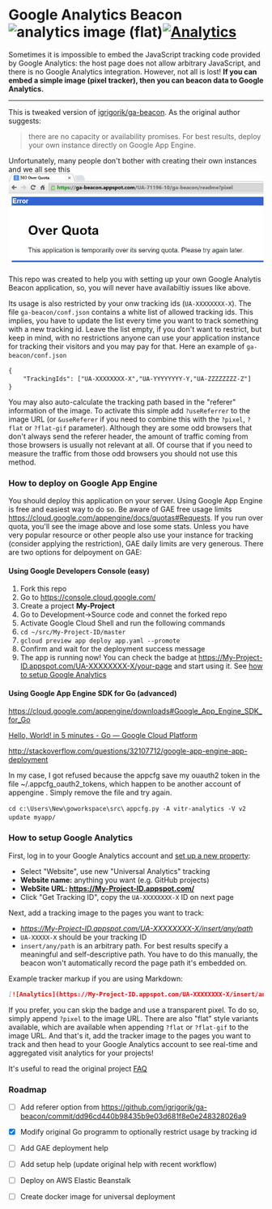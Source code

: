 # Google Analytics Beacon ![analytics image (flat)](https://raw.githubusercontent.com/vitr/google-analytics-beacon/master/static/badge-flat.gif)[![Analytics](https://vitr-analytics.appspot.com/UA-75628680-1/google-analytics-beacon?pixel)](https://github.com/vitr/google-analytics-beacon)  
Sometimes it is impossible to embed the JavaScript tracking code provided by Google Analytics: the host page does not allow arbitrary JavaScript, and there is no Google Analytics integration. However, not all is lost! **If you can embed a simple image (pixel tracker), then you can beacon data to Google Analytics.**

---------------
This is tweaked version of [igrigorik/ga-beacon](https://github.com/igrigorik/ga-beacon).
As the original author suggests:
>there are no capacity or availability promises. For best results, deploy your own instance directly on Google App Engine.

Unfortunately, many people don't bother with creating  their own instances and we all see this
![over quota error image](https://github.com/vitr/vitr.github.io/blob/master/_posts/Image%201.png?raw=true "Over Quota")

This repo was created to help you with setting up your own Google Analytis Beacon application, so, you will never have availabiltiy issues like above.

Its usage is also restricted by your onw tracking ids (`UA-XXXXXXXX-X`). The file `ga-beacon/conf.json` contains a white list of allowed tracking ids. This implies, you have to update the list every time you want to track something with a new tracking id. Leave the list empty, if you don't want to restrict, but keep in mind, with no restrictions anyone can use your application instance for tracking their visitors and you may pay for that. Here an example of `ga-beacon/conf.json`

    {
        "TrackingIds": ["UA-XXXXXXXX-X","UA-YYYYYYYY-Y,"UA-ZZZZZZZZ-Z"]
    }

You may also auto-calculate the tracking path based in the "referer" information of the image. To activate this simple add `?useReferrer` to the image URL (or `&useReferer` if you need to combine this with the `?pixel`, `?flat` or `?flat-gif` parameter). Although they are some odd browsers that don't always send the referer header, the amount of traffic coming from those browsers is usually not relevant at all. Of course that if you need to measure the traffic from those odd browsers you should not use this method.

### How to deploy on Google App Engine
You should deploy this application on your server. Using Google App Engine is free and easiest way to do so. Be aware of GAE free usage limits https://cloud.google.com/appengine/docs/quotas#Requests. If you run over quota, you'll see the image above and lose some stats. Unless you have very popular resource or other people also use your instance for tracking (consider applying the restriction), GAE daily limits are very generous. There are two options for delpoyment on GAE:

#### Using Google Developers Console (easy)

1. Fork this repo
2. Go to https://console.cloud.google.com/
3. Create a project **My-Project**
4. Go to Development->Source code and connet the forked repo
5. Activate Google Cloud Shell and run the following commands
6. `cd ~/src/My-Project-ID/master`
7. `gcloud preview app deploy app.yaml --promote` 
8. Confirm and wait for the deployment success message
8. The app is running now! You can check the badge at https://My-Project-ID.appspot.com/UA-XXXXXXXX-X/your-page and start using it. See [how to setup Google Analytics](#how-to-setup-google-analytics)


 


#### Using Google App Engine SDK for Go (advanced)
https://cloud.google.com/appengine/downloads#Google_App_Engine_SDK_for_Go

[Hello, World! in 5 minutes - Go — Google Cloud Platform](https://cloud.google.com/appengine/docs/go/)

http://stackoverflow.com/questions/32107712/google-app-engine-app-deployment

In my case, I got refused because the appcfg save my ouauth2 token in the file ~/.appcfg_oauth2_tokens, which happen to be another account of appengine . Simply remove the file and try again.


`cd c:\Users\New\goworkspace\src\`
`appcfg.py -A vitr-analytics -V v2 update myapp/`

### How to setup Google Analytics

First, log in to your Google Analytics account and [set up a new property](https://support.google.com/analytics/answer/1042508?hl=en):

* Select "Website", use new "Universal Analytics" tracking
* **Website name:** anything you want (e.g. GitHub projects)
* **WebSite URL: https://My-Project-ID.appspot.com/**
* Click "Get Tracking ID", copy the `UA-XXXXXXXX-X` ID on next page

Next, add a tracking image to the pages you want to track:

* _https://My-Project-ID.appspot.com/UA-XXXXXXXX-X/insert/any/path_
* `UA-XXXXX-X` should be your tracking ID
* `insert/any/path` is an arbitrary path. For best results specify a meaningful and self-descriptive path. You have to do this manually, the beacon won't automatically record the page path it's embedded on.

Example tracker markup if you are using Markdown:

```markdown
[![Analytics](https://My-Project-ID.appspot.com/UA-XXXXXXXX-X/insert/any/path)](https://github.com/vitr/google-analytics-beacon)
```

If you prefer, you can skip the badge and use a transparent pixel. To do so, simply append `?pixel` to the image URL. There are also "flat" style variants available, which are available when appending `?flat` or `?flat-gif` to the image URL. And that's it, add the tracker image to the pages you want to track and then head to your Google Analytics account to see real-time and aggregated visit analytics for your projects!

It's useful to read the original project [FAQ](https://github.com/igrigorik/ga-beacon#faq)

### Roadmap
- [ ] Add referer option from https://github.com/igrigorik/ga-beacon/commit/dd96cd440b98435b9e03d681f8e0e248328026a9 
- [x] Modify original Go programm to optionally restrict usage by tracking id
- [ ] Add GAE deployment help
- [ ] Add setup help (update original help with recent workflow)
- [ ] Deploy on AWS Elastic Beanstalk
- [ ] Create docker image for universal deployment


